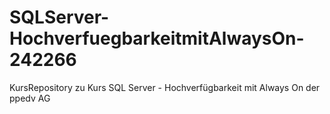 # SQLServer-HochverfuegbarkeitmitAlwaysOn-242266
KursRepository zu Kurs SQL Server - Hochverfügbarkeit mit Always On der ppedv AG
